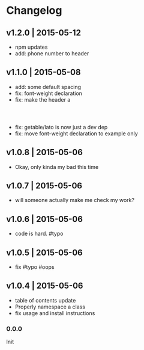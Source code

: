 # Changelog

## v1.2.0 | 2015-05-12
* npm updates
* add: phone number to header

## v1.1.0 | 2015-05-08
* add: some default spacing
* fix: font-weight declaration
* fix: make the header a <header>
* fix: getable/lato is now just a dev dep
* fix: move font-weight declaration to example only

## v1.0.8 | 2015-05-06
* Okay, only kinda my bad this time

## v1.0.7 | 2015-05-06
* will someone actually make me check my work?

## v1.0.6 | 2015-05-06
* code is hard. #typo

## v1.0.5 | 2015-05-06
* fix #typo #oops

## v1.0.4 | 2015-05-06
* table of contents update
* Properly namespace a class
* fix usage and install instructions

### 0.0.0
Init







